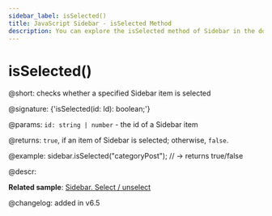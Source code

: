 ```yaml
---
sidebar_label: isSelected()
title: JavaScript Sidebar - isSelected Method 
description: You can explore the isSelected method of Sidebar in the documentation of the DHTMLX JavaScript UI library. Browse developer guides and API reference, try out code examples and live demos, and download a free 30-day evaluation version of DHTMLX Suite 7.
---
```


# isSelected()

@short: checks whether a specified Sidebar item is selected

@signature: {'isSelected(id: Id): boolean;'}

@params:
`id: string | number` - the id of a Sidebar item

@returns:
`true`, if an item of Sidebar is selected; otherwise, `false`.

@example:
sidebar.isSelected("categoryPost"); // -> returns true/false

@descr:

**Related sample**: [Sidebar. Select / unselect](https://snippet.dhtmlx.com/3odod5v1)

@changelog: added in v6.5

[comment]: # (@relatedapi: sidebar/api/sidebar_getselected_method.md sidebar/api/sidebar_select_method.md sidebar/api/sidebar_unselect_method.md)

[comment]: # (@related: sidebar/work_with_sidebar.md#checking-if-a-sidebar-item-is-selected)
